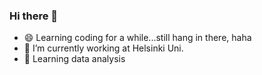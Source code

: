 ### Hi there 👋
- 😄 Learning coding for a while...still hang in there, haha
- 🔭 I’m currently working at Helsinki Uni.
- 🌱 Learning data analysis

